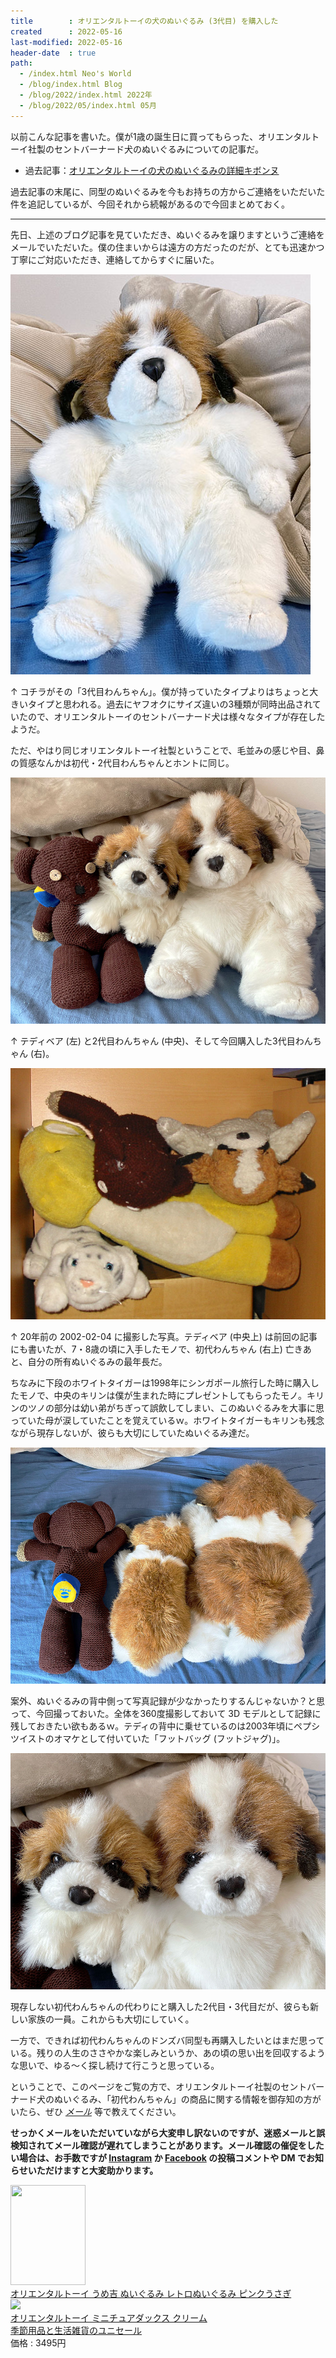 ```yaml
---
title        : オリエンタルトーイの犬のぬいぐるみ (3代目) を購入した
created      : 2022-05-16
last-modified: 2022-05-16
header-date  : true
path:
  - /index.html Neo's World
  - /blog/index.html Blog
  - /blog/2022/index.html 2022年
  - /blog/2022/05/index.html 05月
---
```


以前こんな記事を書いた。僕が1歳の誕生日に買ってもらった、オリエンタルトーイ社製のセントバーナード犬のぬいぐるみについての記事だ。

- 過去記事：[オリエンタルトーイの犬のぬいぐるみの詳細キボンヌ](/blog/2021/11/27-01.html)

過去記事の末尾に、同型のぬいぐるみを今もお持ちの方からご連絡をいただいた件を追記しているが、今回それから続報があるので今回まとめておく。

---

先日、上述のブログ記事を見ていただき、ぬいぐるみを譲りますというご連絡をメールでいただいた。僕の住まいからは遠方の方だったのだが、とても迅速かつ丁寧にご対応いただき、連絡してからすぐに届いた。

![3代目わんちゃん](./16-01-01.jpg)

↑ コチラがその「3代目わんちゃん」。僕が持っていたタイプよりはちょっと大きいタイプと思われる。過去にヤフオクにサイズ違いの3種類が同時出品されていたので、オリエンタルトーイのセントバーナード犬は様々なタイプが存在したようだ。

ただ、やはり同じオリエンタルトーイ社製ということで、毛並みの感じや目、鼻の質感なんかは初代・2代目わんちゃんとホントに同じ。

![2代目・3代目とテディ](./16-01-02.jpg)

↑ テディベア (左) と2代目わんちゃん (中央)、そして今回購入した3代目わんちゃん (右)。

![テディと初代わんちゃん・2002-02-04 撮影](./16-01-03.jpg)

↑ 20年前の 2002-02-04 に撮影した写真。テディベア (中央上) は前回の記事にも書いたが、7・8歳の頃に入手したモノで、初代わんちゃん (右上) 亡きあと、自分の所有ぬいぐるみの最年長だ。

ちなみに下段のホワイトタイガーは1998年にシンガポール旅行した時に購入したモノで、中央のキリンは僕が生まれた時にプレゼントしてもらったモノ。キリンのツノの部分は幼い弟がちぎって誤飲してしまい、このぬいぐるみを大事に思っていた母が涙していたことを覚えているｗ。ホワイトタイガーもキリンも残念ながら現存しないが、彼らも大切にしていたぬいぐるみ達だ。

![2代目・3代目・テディの背中側](./16-01-04.jpg)

案外、ぬいぐるみの背中側って写真記録が少なかったりするんじゃないか？と思って、今回撮っておいた。全体を360度撮影しておいて 3D モデルとして記録に残しておきたい欲もあるｗ。テディの背中に乗せているのは2003年頃にペプシツイストのオマケとして付いていた「フットバッグ (フットジャグ)」。

![2代目・3代目](./16-01-05.jpg)

現存しない初代わんちゃんの代わりにと購入した2代目・3代目だが、彼らも新しい家族の一員。これからも大切にしていく。

一方で、できれば初代わんちゃんのドンズバ同型も再購入したいとはまだ思っている。残りの人生のささやかな楽しみというか、あの頃の思い出を回収するような思いで、ゆる～く探し続けて行こうと思っている。

ということで、このページをご覧の方で、オリエンタルトーイ社製のセントバーナード犬のぬいぐるみ、「初代わんちゃん」の商品に関する情報を御存知の方がいたら、ぜひ *[メール](/about/index.html#mail)* 等で教えてください。

**せっかくメールをいただいていながら大変申し訳ないのですが、迷惑メールと誤検知されてメール確認が遅れてしまうことがあります。メール確認の催促をしたい場合は、お手数ですが [Instagram](https://www.instagram.com/Neos21/) か [Facebook](https://www.facebook.com/Neos21) の投稿コメントや DM でお知らせいただけますと大変助かります。**

<div class="ad-amazon">
  <div class="ad-amazon-image">
    <a href="https://www.amazon.co.jp/dp/B09X9RSYPJ?tag=neos21-22&amp;linkCode=osi&amp;th=1&amp;psc=1">
      <img src="https://m.media-amazon.com/images/I/416Xo-d+PML._SL160_.jpg" width="120" height="160">
    </a>
  </div>
  <div class="ad-amazon-info">
    <div class="ad-amazon-title">
      <a href="https://www.amazon.co.jp/dp/B09X9RSYPJ?tag=neos21-22&amp;linkCode=osi&amp;th=1&amp;psc=1">オリエンタルトーイ うめ吉 ぬいぐるみ レトロぬいぐるみ ピンクうさぎ</a>
    </div>
  </div>
</div>

<div class="ad-rakuten">
  <div class="ad-rakuten-image">
    <a href="https://hb.afl.rakuten.co.jp/hgc/g00tpeb2.waxyc733.g00tpeb2.waxyd4b4/?pc=https%3A%2F%2Fitem.rakuten.co.jp%2Fsouthbank%2Fxae3ztl94kr1csdv%2F&amp;m=http%3A%2F%2Fm.rakuten.co.jp%2Fsouthbank%2Fi%2F10396238%2F">
      <img src="https://thumbnail.image.rakuten.co.jp/@0_mall/southbank/cabinet/img0_mil1/oht_17/remval_26/xae3ztl94kr1csdv.jpg?_ex=128x128">
    </a>
  </div>
  <div class="ad-rakuten-info">
    <div class="ad-rakuten-title">
      <a href="https://hb.afl.rakuten.co.jp/hgc/g00tpeb2.waxyc733.g00tpeb2.waxyd4b4/?pc=https%3A%2F%2Fitem.rakuten.co.jp%2Fsouthbank%2Fxae3ztl94kr1csdv%2F&amp;m=http%3A%2F%2Fm.rakuten.co.jp%2Fsouthbank%2Fi%2F10396238%2F">オリエンタルトーイ ミニチュアダックス クリーム</a>
    </div>
    <div class="ad-rakuten-shop">
      <a href="https://hb.afl.rakuten.co.jp/hgc/g00tpeb2.waxyc733.g00tpeb2.waxyd4b4/?pc=https%3A%2F%2Fwww.rakuten.co.jp%2Fsouthbank%2F&amp;m=http%3A%2F%2Fm.rakuten.co.jp%2Fsouthbank%2F">季節用品と生活雑貨のユニセール</a>
    </div>
    <div class="ad-rakuten-price">価格 : 3495円</div>
  </div>
</div>
